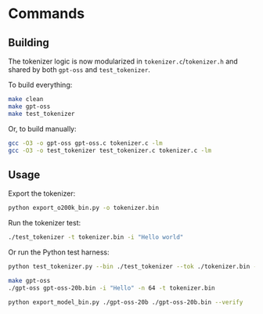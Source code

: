 # Commands

## Building

The tokenizer logic is now modularized in `tokenizer.c`/`tokenizer.h` and shared by both `gpt-oss` and `test_tokenizer`.

To build everything:

```bash
make clean
make gpt-oss
make test_tokenizer
```

Or, to build manually:

```bash
gcc -O3 -o gpt-oss gpt-oss.c tokenizer.c -lm
gcc -O3 -o test_tokenizer test_tokenizer.c tokenizer.c -lm
```

## Usage

Export the tokenizer:

```bash
python export_o200k_bin.py -o tokenizer.bin
```

Run the tokenizer test:

```bash
./test_tokenizer -t tokenizer.bin -i "Hello world"
```

Or run the Python test harness:

```bash
python test_tokenizer.py --bin ./test_tokenizer --tok ./tokenizer.bin --verbose --prompt prompts.txt
```

```bash
make gpt-oss
./gpt-oss gpt-oss-20b.bin -i "Hello" -n 64 -t tokenizer.bin
```

```bash
python export_model_bin.py ./gpt-oss-20b ./gpt-oss-20b.bin --verify
```
